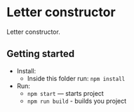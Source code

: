 # Letter constructor

Letter constructor.

## Getting started

* Install:
    * Inside this folder run: `npm install`
* Run:
    * `npm start` — starts project
    * `npm run build` - builds you project

